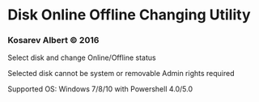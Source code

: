 # Disk Online Offline Changing Utility

### Kosarev Albert © 2016

Select disk and change Online/Offline status 

Selected disk cannot be system or removable
Admin rights required

Supported OS: Windows 7/8/10 with Powershell 4.0/5.0
